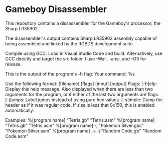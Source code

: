 # Gameboy Disassembler
This repository contains a dissassembler for the Gameboy's processor, the Sharp LR35902.

The disassembler's output contains Sharp LR35902 assembly capable of being assembled and linked by the RGBDS development suite.

Compile using GCC. Load in Visual Studio Code and build. Alternatively, use GCC directly and target the src folder. I use -Wall, -ansi, and -O3 for release.

This is the output of the program's -h flag:
Your command:
%s

Use the following format:
[filename] [flags] [input] [output]
Flags:
[-h]elp: Display this help message. Also displayed when there are less than two arguments for the program, or if either of the last two arguments are flags.
[-j]umps: Label jumps instead of using pure hex values.
[-s]imple: Dump the header as if it was regular code. If size is less that 0x150, this is enabled automatically.

Examples:
%[program name] "Tetris.gb" "Tetris.asm"
%[program name] "Tetris.gb" "Tetris.asm"
%[program name] -j "Pokemon Silver.gbc" "Pokemon Silver.asm"
%[program name] -s -j "Random Code.gb" "Random Code.asm"
